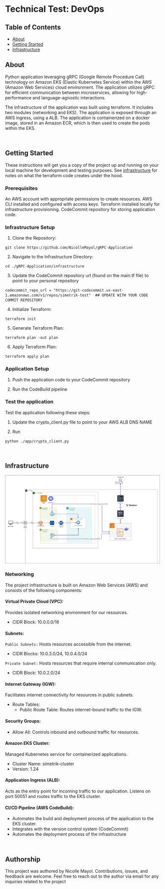 # Technical Test: DevOps

## Table of Contents

- [About](#about)
- [Getting Started](#getting_started)
- [Infrastructure](#infrastructure) 

## About <a name = "about"></a>

 Python application leveraging gRPC (Google Remote Procedure Call) technology on Amazon EKS (Elastic Kubernetes Service) within the AWS (Amazon Web Services) cloud environment. The application utilizes gRPC for efficient communication between microservices, allowing for high-performance and language-agnostic interactions. 

 The infrastructure of the application was built using terraform. It includes two modules (networking and EKS). The application is exposed through an AWS ingress, using a ALB. The application is containerized on a docker image, stored in an Amazon ECR, which is then used to create the pods within the EKS.

<BR>

## Getting Started <a name = "getting_started"></a>

These instructions will get you a copy of the project up and running on your local machine for development and testing purposes. See [infrastructure](#infrastucture) for notes on what the terraform code creates under the hood.

### Prerequisites 

An AWS account with appropriate permissions to create resources.
AWS CLI installed and configured with access keys.
Terraform installed locally for infrastructure provisioning.
CodeCommit repository for storing application code.

### Infrastructure Setup

1. Clone the Repository:
````
git clone https://github.com/NicolleMayol/gRPC-Application
````
2. Navigate to the Infrastructure Directory:
````
cd ./gRPC-Application/infrastructure
````

3. Update the CodeCommit repository url (found on the main.tf file) to point to your personal repository
````
codecommit_repo_url = "https://git-codecommit.us-east-1.amazonaws.com/v1/repos/simetrik-test"  ## UPDATE WITH YOUR CODE COMMIT REPOSITORY
````

4. Initialize Terraform:
````
terraform init
````

5. Generate Terraform Plan:
````
terraform plan -out plan
````

6. Apply Terraform Plan:
````
terraform apply plan
````

### Application Setup

1. Push the application code to your CodeCommit repository

2. Run the CodeBuild pipeline

### Test the application

Test the application following these steps:

1. Update the crypto_client.py file to point to your AWS ALB DNS NAME

2. Run 
````
python ./app/crypto_client.py
````

<BR>

## Infrastructure <a name = "infrastructure"></a>

<img src='./img/diagram.jpg'>

### Networking

The project infrastructure is built on Amazon Web Services (AWS) and consists of the following components:

#### Virtual Private Cloud (VPC):
Provides isolated networking environment for our resources.
* CIDR Block: 10.0.0.0/16
#### Subnets:
`Public Subnets:`
Hosts resources accessible from the internet.
* CIDR Blocks: 10.0.3.0/24, 10.0.4.0/24

`Private Subnet:`
Hosts resources that require internal communication only.
* CIDR Block: 10.0.2.0/24
#### Internet Gateway (IGW):
Facilitates internet connectivity for resources in public subnets.
* Route Tables:
    * Public Route Table:
            Routes internet-bound traffic to the IGW.
#### Security Groups:
* Allow All:
    Controls inbound and outbound traffic for resources.
#### Amazon EKS Cluster:
Managed Kubernetes service for containerized applications.
* Cluster Name: simetrik-cluster
* Version: 1.24
#### Application Ingress (ALB):
Acts as the entry point for incoming traffic to our application.
Listens on port 50051 and routes traffic to the EKS cluster.
#### CI/CD Pipeline (AWS CodeBuild):
* Automates the build and deployment process of the application to the EKS cluster.
* Integrates with the version control system (CodeCommit)
* Automates the deployment process of the infrastructure 

<BR>

## Authorship
This project was authored by Nicolle Mayol. Contributions, issues, and feedback are welcome. Feel free to reach out to the author via email for any inquiries related to the project